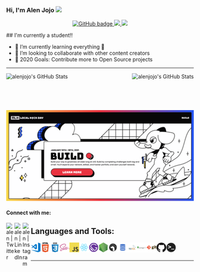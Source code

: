 ### Hi, I'm Alen Jojo <img src="https://github.com/TheDudeThatCode/TheDudeThatCode/blob/master/Assets/Hi.gif" width="29px">
<p align="center">
  <a href="https://github.com/alenjojo?tab=followers">
    <img src="https://img.shields.io/github/followers/alenjojo?label=Followers&logo=GitHub&style=for-the-badge" alt="GitHub badge" />
  </a>
  <a href="http://twitter.com/alen_jojo_">
    <img src="https://img.shields.io/twitter/follow/alen_jojo_?label=Twitter&logo=twitter&style=for-the-badge" />
  </a>
 <a href="https://alenjojo.co/">
    <img src="https://img.shields.io/website?label=alenjojo.co&style=for-the-badge&url=https://alenjojo.co" />
  </a>
</p>
## I'm currently a student!!

- 🌱 I’m currently learning everything 🤣
- 👯 I’m looking to collaborate with other content creators
- 🥅 2020 Goals: Contribute more to Open Source projects
---
  <img align="left" alt="alenjojo's GitHub Stats" src="https://github-readme-stats.vercel.app/api?username=Alenjojo&show_icons=true&theme=radical&hide=stars&line_height=45" /> 

 <img align="right" alt="alenjojo's GitHub Stats" src="https://github-readme-stats.vercel.app/api/top-langs/?username=Alenjojo&count_private=true&line_height=52" /> 
<br />
<br />
 <br />
<br><br>

<p> <img src="https://github.com/yalematta/yalematta/blob/master/github_profile_mlh.png"> </p>


<h4>Connect with me:</h4>
<p>
<img align="left" alt="alen | Twitter" width="22px" src="https://cdn.jsdelivr.net/npm/simple-icons@v3/icons/twitter.svg" />
<img align="left" alt="alen | LinkedIn" width="22px" src="https://cdn.jsdelivr.net/npm/simple-icons@v3/icons/linkedin.svg" />
<img align="left" alt="alen | Instagram" width="22px" src="https://cdn.jsdelivr.net/npm/simple-icons@v3/icons/instagram.svg" />
</p>

<h2> Languages and Tools:</h2>
<p>
<img align="left" alt="Visual Studio Code" width="26px" src="https://raw.githubusercontent.com/github/explore/80688e429a7d4ef2fca1e82350fe8e3517d3494d/topics/visual-studio-code/visual-studio-code.png" />
<img align="left" alt="HTML5" width="26px" src="https://raw.githubusercontent.com/github/explore/80688e429a7d4ef2fca1e82350fe8e3517d3494d/topics/html/html.png" />
<img align="left" alt="CSS3" width="26px" src="https://raw.githubusercontent.com/github/explore/80688e429a7d4ef2fca1e82350fe8e3517d3494d/topics/css/css.png" />
<img align="left" alt="Sass" width="26px" src="https://raw.githubusercontent.com/github/explore/80688e429a7d4ef2fca1e82350fe8e3517d3494d/topics/sass/sass.png" />
<img align="left" alt="JavaScript" width="26px" src="https://raw.githubusercontent.com/github/explore/80688e429a7d4ef2fca1e82350fe8e3517d3494d/topics/javascript/javascript.png" />
<img align="left" alt="React" width="26px" src="https://raw.githubusercontent.com/github/explore/80688e429a7d4ef2fca1e82350fe8e3517d3494d/topics/react/react.png" />
<img align="left" alt="Gatsby" width="26px" src="https://raw.githubusercontent.com/github/explore/e94815998e4e0713912fed477a1f346ec04c3da2/topics/gatsby/gatsby.png" />
<img align="left" alt="Node.js" width="26px" src="https://raw.githubusercontent.com/github/explore/80688e429a7d4ef2fca1e82350fe8e3517d3494d/topics/nodejs/nodejs.png" />
<img align="left" alt="Deno" width="26px" src="https://raw.githubusercontent.com/github/explore/361e2821e2dea67711cde99c9c40ed357061cf27/topics/deno/deno.png" />
<img align="left" alt="SQL" width="26px" src="https://raw.githubusercontent.com/github/explore/80688e429a7d4ef2fca1e82350fe8e3517d3494d/topics/sql/sql.png" />
<img align="left" alt="MySQL" width="26px" src="https://raw.githubusercontent.com/github/explore/80688e429a7d4ef2fca1e82350fe8e3517d3494d/topics/mysql/mysql.png" />
<img align="left" alt="MongoDB" width="26px" src="https://raw.githubusercontent.com/github/explore/80688e429a7d4ef2fca1e82350fe8e3517d3494d/topics/mongodb/mongodb.png" />
<img align="left" alt="Git" width="26px" src="https://raw.githubusercontent.com/github/explore/80688e429a7d4ef2fca1e82350fe8e3517d3494d/topics/git/git.png" />
<img align="left" alt="GitHub" width="26px" src="https://raw.githubusercontent.com/github/explore/78df643247d429f6cc873026c0622819ad797942/topics/github/github.png" />
<img align="left" alt="Terminal" width="26px" src="https://raw.githubusercontent.com/github/explore/80688e429a7d4ef2fca1e82350fe8e3517d3494d/topics/terminal/terminal.png" />
</p>
<br />
<br />

---

[twitter]: https://twitter.com/alen_jojo_
[instagram]: https://instagram.com/mid_space_walker
[linkedin]: https://www.linkedin.com/in/alenjojo/
